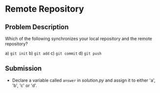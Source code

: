 # Remote Repository

## Problem Description
Which of the following synchronizes your local repository and the remote repository?

a) `git init`
b) `git add`
c) `git commit`
d) `git push`

## Submission
* Declare a variable called `answer` in *solution.py* and assign it to either 'a', 'b', 'c' or 'd'.
